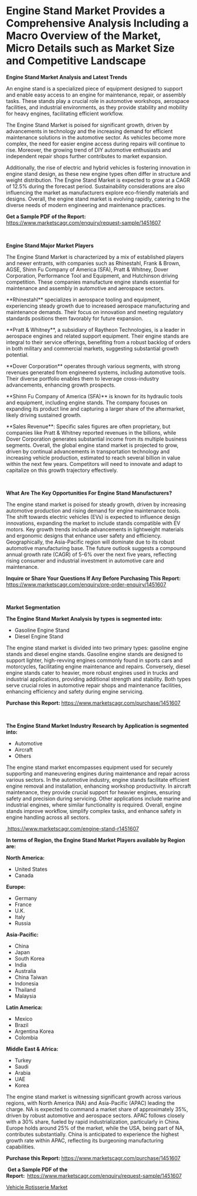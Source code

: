 <p><h1>Engine Stand Market Provides a Comprehensive Analysis Including a Macro Overview of the Market, Micro Details such as Market Size and Competitive Landscape</h1></p><p><strong>Engine Stand Market Analysis and Latest Trends</strong></p>
<p><p>An engine stand is a specialized piece of equipment designed to support and enable easy access to an engine for maintenance, repair, or assembly tasks. These stands play a crucial role in automotive workshops, aerospace facilities, and industrial environments, as they provide stability and mobility for heavy engines, facilitating efficient workflow.</p><p>The Engine Stand Market is poised for significant growth, driven by advancements in technology and the increasing demand for efficient maintenance solutions in the automotive sector. As vehicles become more complex, the need for easier engine access during repairs will continue to rise. Moreover, the growing trend of DIY automotive enthusiasts and independent repair shops further contributes to market expansion.</p><p>Additionally, the rise of electric and hybrid vehicles is fostering innovation in engine stand design, as these new engine types often differ in structure and weight distribution. The Engine Stand Market is expected to grow at a CAGR of 12.5% during the forecast period. Sustainability considerations are also influencing the market as manufacturers explore eco-friendly materials and designs. Overall, the engine stand market is evolving rapidly, catering to the diverse needs of modern engineering and maintenance practices.</p></p>
<p><strong>Get a Sample PDF of the Report:&nbsp;</strong> <a href="https://www.marketscagr.com/enquiry/request-sample/1451607?utm_campaign=1886&utm_medium=2&utm_source=Github&utm_content=ia&utm_term=18022025&utm_id=engine-stand">https://www.marketscagr.com/enquiry/request-sample/1451607</a></p>
<p>&nbsp;</p>
<p><strong>Engine Stand Major Market Players</strong></p>
<p><p>The Engine Stand Market is characterized by a mix of established players and newer entrants, with companies such as Rhinestahl, Frank & Brown, AGSE, Shinn Fu Company of America (SFA), Pratt & Whitney, Dover Corporation, Performance Tool and Equipment, and Hutchinson driving competition. These companies manufacture engine stands essential for maintenance and assembly in automotive and aerospace sectors.</p><p>**Rhinestahl** specializes in aerospace tooling and equipment, experiencing steady growth due to increased aerospace manufacturing and maintenance demands. Their focus on innovation and meeting regulatory standards positions them favorably for future expansion.</p><p>**Pratt & Whitney**, a subsidiary of Raytheon Technologies, is a leader in aerospace engines and related support equipment. Their engine stands are integral to their service offerings, benefiting from a robust backlog of orders in both military and commercial markets, suggesting substantial growth potential.</p><p>**Dover Corporation** operates through various segments, with strong revenues generated from engineered systems, including automotive tools. Their diverse portfolio enables them to leverage cross-industry advancements, enhancing growth prospects.</p><p>**Shinn Fu Company of America (SFA)** is known for its hydraulic tools and equipment, including engine stands. The company focuses on expanding its product line and capturing a larger share of the aftermarket, likely driving sustained growth.</p><p>**Sales Revenue**: Specific sales figures are often proprietary, but companies like Pratt & Whitney reported revenues in the billions, while Dover Corporation generates substantial income from its multiple business segments. Overall, the global engine stand market is projected to grow, driven by continual advancements in transportation technology and increasing vehicle production, estimated to reach several billion in value within the next few years. Competitors will need to innovate and adapt to capitalize on this growth trajectory effectively.</p></p>
<p>&nbsp;</p>
<p><strong>What Are The Key Opportunities For Engine Stand Manufacturers?</strong></p>
<p><p>The engine stand market is poised for steady growth, driven by increasing automotive production and rising demand for engine maintenance tools. The shift towards electric vehicles (EVs) is expected to influence design innovations, expanding the market to include stands compatible with EV motors. Key growth trends include advancements in lightweight materials and ergonomic designs that enhance user safety and efficiency. Geographically, the Asia-Pacific region will dominate due to its robust automotive manufacturing base. The future outlook suggests a compound annual growth rate (CAGR) of 5-6% over the next five years, reflecting rising consumer and industrial investment in automotive care and maintenance.</p></p>
<p><strong>Inquire or Share Your Questions If Any Before Purchasing This Report:</strong> <a href="https://www.marketscagr.com/enquiry/pre-order-enquiry/1451607?utm_campaign=1886&utm_medium=2&utm_source=Github&utm_content=ia&utm_term=18022025&utm_id=engine-stand">https://www.marketscagr.com/enquiry/pre-order-enquiry/1451607</a></p>
<p>&nbsp;</p>
<p><strong>Market Segmentation</strong></p>
<p><strong>The Engine Stand Market Analysis by types is segmented into:</strong></p>
<p><ul><li>Gasoline Engine Stand</li><li>Diesel Engine Stand</li></ul></p>
<p><p>The engine stand market is divided into two primary types: gasoline engine stands and diesel engine stands. Gasoline engine stands are designed to support lighter, high-revving engines commonly found in sports cars and motorcycles, facilitating engine maintenance and repairs. Conversely, diesel engine stands cater to heavier, more robust engines used in trucks and industrial applications, providing additional strength and stability. Both types serve crucial roles in automotive repair shops and maintenance facilities, enhancing efficiency and safety during engine servicing.</p></p>
<p><strong>Purchase this Report:&nbsp;</strong><a href="https://www.marketscagr.com/purchase/1451607?utm_campaign=1886&utm_medium=2&utm_source=Github&utm_content=ia&utm_term=18022025&utm_id=engine-stand">https://www.marketscagr.com/purchase/1451607</a></p>
<p>&nbsp;</p>
<p><strong>The Engine Stand Market Industry Research by Application is segmented into:</strong></p>
<p><ul><li>Automotive</li><li>Aircraft</li><li>Others</li></ul></p>
<p><p>The engine stand market encompasses equipment used for securely supporting and maneuvering engines during maintenance and repair across various sectors. In the automotive industry, engine stands facilitate efficient engine removal and installation, enhancing workshop productivity. In aircraft maintenance, they provide crucial support for heavier engines, ensuring safety and precision during servicing. Other applications include marine and industrial engines, where similar functionality is required. Overall, engine stands improve workflow, simplify complex tasks, and enhance safety in engine handling across all sectors.</p></p>
<p><a href="https://www.marketscagr.com/engine-stand-r1451607?utm_campaign=1886&utm_medium=2&utm_source=Github&utm_content=ia&utm_term=18022025&utm_id=engine-stand">&nbsp;https://www.marketscagr.com/engine-stand-r1451607</a></p>
<p><strong>In terms of Region, the Engine Stand Market Players available by Region are:</strong></p>
<p>
    <p> <strong> North America: </strong>
        <ul>
            <li>United States</li>
            <li>Canada</li>
        </ul>
        </p> 
    <p> <strong> Europe: </strong>
        <ul>
            <li>Germany</li>
            <li>France</li>
            <li>U.K.</li>
            <li>Italy</li>
            <li>Russia</li>
        </ul>
        </p> 
    <p> <strong> Asia-Pacific: </strong>
        <ul>
            <li>China</li>
            <li>Japan</li>
            <li>South Korea</li>
            <li>India</li>
            <li>Australia</li>
            <li>China Taiwan</li>
            <li>Indonesia</li>
            <li>Thailand</li>
            <li>Malaysia</li>
        </ul>
        </p> 
    <p> <strong> Latin America: </strong>
        <ul>
            <li>Mexico</li>
            <li>Brazil</li>
            <li>Argentina Korea</li>
            <li>Colombia</li>
        </ul>
        </p> 
    <p> <strong> Middle East & Africa: </strong>
        <ul>
            <li>Turkey</li>
            <li>Saudi</li>
            <li>Arabia</li>
            <li>UAE</li>
            <li>Korea</li>
        </ul>
    </p>
    </p>
<p><p>The engine stand market is witnessing significant growth across various regions, with North America (NA) and Asia-Pacific (APAC) leading the charge. NA is expected to command a market share of approximately 35%, driven by robust automotive and aerospace sectors. APAC follows closely with a 30% share, fueled by rapid industrialization, particularly in China. Europe holds around 25% of the market, while the USA, being part of NA, contributes substantially. China is anticipated to experience the highest growth rate within APAC, reflecting its burgeoning manufacturing capabilities.</p></p>
<p><strong>Purchase this Report: </strong><a href="https://www.marketscagr.com/purchase/1451607?utm_campaign=1886&utm_medium=2&utm_source=Github&utm_content=ia&utm_term=18022025&utm_id=engine-stand">https://www.marketscagr.com/purchase/1451607</a></p>
<p>&nbsp;<strong>Get a Sample PDF of the Report:&nbsp;&nbsp;</strong><a href="https://www.marketscagr.com/enquiry/request-sample/1451607?utm_campaign=1886&utm_medium=2&utm_source=Github&utm_content=ia&utm_term=18022025&utm_id=engine-stand">https://www.marketscagr.com/enquiry/request-sample/1451607</a></p>
<p><strong></strong></p>
<p><p><a href="https://github.com/luckyshygirl/Market-Research-Report-List-7/blob/main/vehicle-rotisserie-market.md?utm_campaign=1886&utm_medium=2&utm_source=Github&utm_content=ia&utm_term=18022025&utm_id=engine-stand">Vehicle Rotisserie Market</a></p></p>